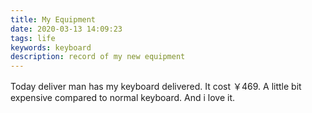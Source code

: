 ```yaml
---
title: My Equipment
date: 2020-03-13 14:09:23
tags: life
keywords: keyboard
description: record of my new equipment	
---
```


Today deliver man has my keyboard delivered. It cost ￥469. A little bit expensive compared to normal keyboard. And i love it.

<!--more-->



